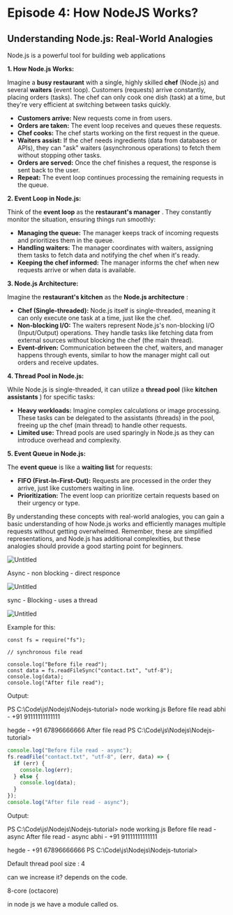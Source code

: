 # Episode 4: **How NodeJS Works?**

## Understanding Node.js: Real-World Analogies

Node.js is a powerful tool for building web applications

**1. How Node.js Works:**

Imagine a **busy restaurant** with a single, highly skilled **chef** (Node.js) and several **waiters** (event loop). Customers (requests) arrive constantly, placing orders (tasks). The chef can only cook one dish (task) at a time, but they're very efficient at switching between tasks quickly.

- **Customers arrive:** New requests come in from users.
- **Orders are taken:** The event loop receives and queues these requests.
- **Chef cooks:** The chef starts working on the first request in the queue.
- **Waiters assist:** If the chef needs ingredients (data from databases or APIs), they can "ask" waiters (asynchronous operations) to fetch them without stopping other tasks.
- **Orders are served:** Once the chef finishes a request, the response is sent back to the user.
- **Repeat:** The event loop continues processing the remaining requests in the queue.

**2. Event Loop in Node.js:**

Think of the **event loop** as the **restaurant's manager** . They constantly monitor the situation, ensuring things run smoothly:

- **Managing the queue:** The manager keeps track of incoming requests and prioritizes them in the queue.
- **Handling waiters:** The manager coordinates with waiters, assigning them tasks to fetch data and notifying the chef when it's ready.
- **Keeping the chef informed:** The manager informs the chef when new requests arrive or when data is available.

**3. Node.js Architecture:**

Imagine the **restaurant's kitchen** as the **Node.js architecture** :

- **Chef (Single-threaded):** Node.js itself is single-threaded, meaning it can only execute one task at a time, just like the chef.
- **Non-blocking I/O:** The waiters represent Node.js's non-blocking I/O (Input/Output) operations. They handle tasks like fetching data from external sources without blocking the chef (the main thread).
- **Event-driven:** Communication between the chef, waiters, and manager happens through events, similar to how the manager might call out orders and receive updates.

**4. Thread Pool in Node.js:**

While Node.js is single-threaded, it can utilize a **thread pool** (like **kitchen assistants** ) for specific tasks:

- **Heavy workloads:** Imagine complex calculations or image processing. These tasks can be delegated to the assistants (threads) in the pool, freeing up the chef (main thread) to handle other requests.
- **Limited use:** Thread pools are used sparingly in Node.js as they can introduce overhead and complexity.

**5. Event Queue in Node.js:**

The **event queue** is like a **waiting list** for requests:

- **FIFO (First-In-First-Out):** Requests are processed in the order they arrive, just like customers waiting in line.
- **Prioritization:** The event loop can prioritize certain requests based on their urgency or type.

By understanding these concepts with real-world analogies, you can gain a basic understanding of how Node.js works and efficiently manages multiple requests without getting overwhelmed. Remember, these are simplified representations, and Node.js has additional complexities, but these analogies should provide a good starting point for beginners.

![Untitled](https://prod-files-secure.s3.us-west-2.amazonaws.com/21748c7e-09fb-4d2d-b1f8-06b9ee47f39c/7e538a4f-912f-4fba-b8de-fdc53936d45f/Untitled.png)

Async - non blocking - direct responce

![Untitled](https://prod-files-secure.s3.us-west-2.amazonaws.com/21748c7e-09fb-4d2d-b1f8-06b9ee47f39c/469c7993-d0b3-4b19-a002-c114dddd0b80/Untitled.png)

sync - Blocking - uses a thread

![Untitled](https://prod-files-secure.s3.us-west-2.amazonaws.com/21748c7e-09fb-4d2d-b1f8-06b9ee47f39c/3fa6ae7f-3463-4aa7-a3ab-008ac8c28818/Untitled.png)

Example for this:

```
const fs = require("fs");

// synchronous file read

console.log("Before file read");
const data = fs.readFileSync("contact.txt", "utf-8");
console.log(data);
console.log("After file read");

```

Output:

PS C:\Code\js\Nodejs\Nodejs-tutorial> node working.js
Before file read
abhi - +91 91111111111111

hegde - +91 67896666666
After file read
PS C:\Code\js\Nodejs\Nodejs-tutorial>

```jsx
console.log("Before file read - async");
fs.readFile("contact.txt", "utf-8", (err, data) => {
  if (err) {
    console.log(err);
  } else {
    console.log(data);
  }
});
console.log("After file read - async");
```

Output:

PS C:\Code\js\Nodejs\Nodejs-tutorial> node working.js
Before file read - async
After file read - async
abhi - +91 91111111111111

hegde - +91 67896666666
PS C:\Code\js\Nodejs\Nodejs-tutorial>

Default thread pool size : 4

can we increase it? depends on the code.

8-core (octacore)

in node js we have a module called os.
